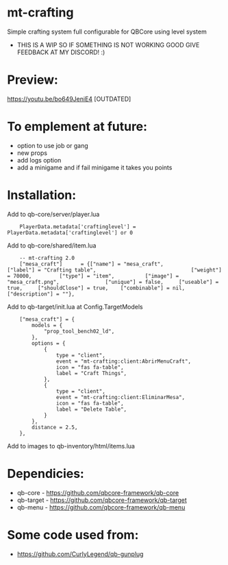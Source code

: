 # mt-crafting
Simple crafting system full configurable for QBCore using level system
- THIS IS A WIP SO IF SOMETHING IS NOT WORKING GOOD GIVE FEEDBACK AT MY DISCORD! :)

# Preview:
https://youtu.be/bo649JeniE4 [OUTDATED]

# To emplement at future:
- option to use job or gang
- new props
- add logs option
- add a minigame and if fail minigame it takes you points

# Installation:
Add to qb-core/server/player.lua
```
    PlayerData.metadata['craftinglevel'] = PlayerData.metadata['craftinglevel'] or 0
```

Add to qb-core/shared/item.lua

```
	-- mt-crafting 2.0
	["mesa_craft"]  	= {["name"] = "mesa_craft", 			["label"] = "Crafting table", 								["weight"] = 70000, 		["type"] = "item", 			["image"] = "mesa_craft.png", 				["unique"] = false, 	["useable"] = true, 	["shouldClose"] = true,    ["combinable"] = nil,   ["description"] = ""},

```

Add to qb-target/init.lua at Config.TargetModels
```
    ["mesa_craft"] = {
        models = {
            "prop_tool_bench02_ld",
        },
        options = {
            {
                type = "client",
                event = "mt-crafting:client:AbrirMenuCraft",
                icon = "fas fa-table", 
                label = "Craft Things",
            },
            {
                type = "client",
                event = "mt-crafting:client:EliminarMesa",
                icon = "fas fa-table", 
                label = "Delete Table",
            }
        },
        distance = 2.5,
    },
```

Add to images to qb-inventory/html/items.lua

# Dependicies:
- qb-core - https://github.com/qbcore-framework/qb-core
- qb-target - https://github.com/qbcore-framework/qb-target
- qb-menu - https://github.com/qbcore-framework/qb-menu

# Some code used from:
- https://github.com/CurlyLegend/qb-gunplug
